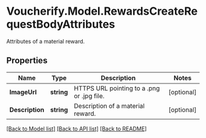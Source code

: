 # Voucherify.Model.RewardsCreateRequestBodyAttributes
Attributes of a material reward.

## Properties

Name | Type | Description | Notes
------------ | ------------- | ------------- | -------------
**ImageUrl** | **string** | HTTPS URL pointing to a .png or .jpg file. | [optional] 
**Description** | **string** | Description of a material reward. | [optional] 

[[Back to Model list]](../README.md#documentation-for-models) [[Back to API list]](../README.md#documentation-for-api-endpoints) [[Back to README]](../README.md)

